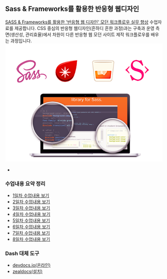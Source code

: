 ## Sass & Frameworks를 활용한 반응형 웹디자인
[SASS & Frameworks를 활용한 '반응형 웹 디자인' 모던 워크플로우 실무 향상](http://www.kipfa.or.kr/Education/EduCenter/EduCenterView.aspx?eduSeqNo=574) 수업자료를 제공합니다. CSS 중심의 반응형 웹디자인(흔하디 흔한 과정)과는 구축과 운영 측면(생산성, 관리효율)에서 차원이 다른 반응형 웹 모던 사이트 제작 워크플로우를 배우는 과정입니다.
![KIPFA에서 진행하는 Sass 언어를 활용한 반응형 웹 디자인 강의](IMAGES/KIPFA-sass-course.png)

-

### 수업내용 요약 정리
- [1일차 수업내용 보기](DAY01/README.md)
- [2일차 수업내용 보기](DAY02/README.md)
- [3일차 수업내용 보기](DAY03/README.md)
- [4일차 수업내용 보기](DAY04/README.md)
- [5일차 수업내용 보기](DAY05/README.md)
- [6일차 수업내용 보기](DAY06/README.md)
- [7일차 수업내용 보기](DAY07/README.md)
- [8일차 수업내용 보기](DAY08/README.md)

### Dash 대체 도구
- [devdocs.io(온라인)](http://devdocs.io/)
- [zealdocs(설치)](http://zealdocs.org/)